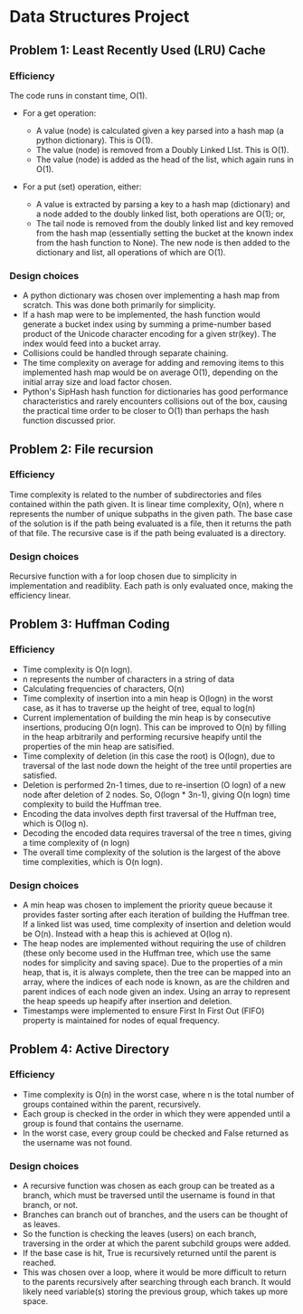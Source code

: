 # Data Structures Project

## Problem 1: Least Recently Used (LRU) Cache

### Efficiency

The code runs in constant time, O(1).

- For a get operation:

  - A value (node) is calculated given a key parsed into a hash map (a python dictionary). This is O(1).
  - The value (node) is removed from a Doubly Linked LIst. This is O(1).
  - The value (node) is added as the head of the list, which again runs in O(1).

- For a put (set) operation, either:
  - A value is extracted by parsing a key to a hash map (dictionary) and a node added to the doubly linked list, both operations are O(1); or,
  - The tail node is removed from the doubly linked list and key removed from the hash map (essentially setting the bucket at the known index from the hash function to None). The new node is then added to the dictionary and list, all operations of which are O(1).

### Design choices

- A python dictionary was chosen over implementing a hash map from scratch. This was done both primarily for simplicity.
- If a hash map were to be implemented, the hash function would generate a bucket index using by summing a prime-number based product of the Unicode character encoding for a given str(key). The index would feed into a bucket array.
- Collisions could be handled through separate chaining.
- The time complexity on average for adding and removing items to this implemented hash map would be on average O(1), depending on the initial array size and load factor chosen.
- Python's SipHash hash function for dictionaries has good performance characteristics and rarely encounters collisions out of the box, causing the practical time order to be closer to O(1) than perhaps the hash function discussed prior.

## Problem 2: File recursion

### Efficiency

Time complexity is related to the number of subdirectories and files contained within the path given.
It is linear time complexity, O(n), where n represents the number of unique subpaths in the given path.
The base case of the solution is if the path being evaluated is a file, then it returns the path of that file.
The recursive case is if the path being evaluated is a directory.

### Design choices

Recursive function with a for loop chosen due to simplicity in implementation and readiblity.
Each path is only evaluated once, making the efficiency linear.

## Problem 3: Huffman Coding

### Efficiency

- Time complexity is O(n logn).
- n represents the number of characters in a string of data
- Calculating frequencies of characters, O(n)
- Time complexity of insertion into a min heap is O(logn) in the worst case, as it has to traverse up the height of tree, equal to log(n)
- Current implementation of building the min heap is by consecutive insertions, producing O(n logn). This can be improved to O(n) by filling in the heap arbitrarily and performing recursive heapify until the properties of the min heap are satisified.
- Time complexity of deletion (in this case the root) is O(logn), due to traversal of the last node down the height of the tree until properties are satisfied.
- Deletion is performed 2n-1 times, due to re-insertion (O logn) of a new node after deletion of 2 nodes. So, O(logn \* 3n-1), giving O(n logn) time complexity to build the Huffman tree.
- Encoding the data involves depth first traversal of the Huffman tree, which is O(log n).
- Decoding the encoded data requires traversal of the tree n times, giving a time complexity of (n logn)
- The overall time complexity of the solution is the largest of the above time complexities, which is O(n logn).

### Design choices

- A min heap was chosen to implement the priority queue because it provides faster sorting after each iteration of building the Huffman tree. If a linked list was used, time complexity of insertion and deletion would be O(n). Instead with a heap this is achieved at O(log n).
- The heap nodes are implemented without requiring the use of children (these only become used in the Huffman tree, which use the same nodes for simplicity and saving space). Due to the properties of a min heap, that is, it is always complete, then the tree can be mapped into an array, where the indices of each node is known, as are the children and parent indices of each node given an index. Using an array to represent the heap speeds up heapify after insertion and deletion.
- Timestamps were implemented to ensure First In First Out (FIFO) property is maintained for nodes of equal frequency.

## Problem 4: Active Directory

### Efficiency

- Time complexity is O(n) in the worst case, where n is the total number of groups contained within the parent, recursively.
- Each group is checked in the order in which they were appended until a group is found that contains the username.
- In the worst case, every group could be checked and False returned as the username was not found.

### Design choices

- A recursive function was chosen as each group can be treated as a branch, which must be traversed until the username is found in that branch, or not.
- Branches can branch out of branches, and the users can be thought of as leaves.
- So the function is checking the leaves (users) on each branch, traversing in the order at which the parent subchild groups were added.
- If the base case is hit, True is recursively returned until the parent is reached.
- This was chosen over a loop, where it would be more difficult to return to the parents recursively after searching through each branch. It would likely need variable(s) storing the previous group, which takes up more space.
